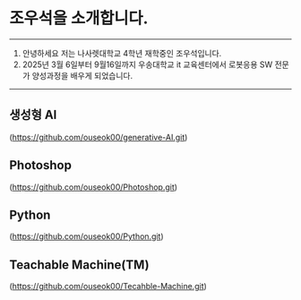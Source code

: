 # 조우석을 소개합니다.
***
1. 안녕하세요 저는 나사렛대학교 4학년 재학중인 조우석입니다.
2. 2025년 3월 6일부터 9월16일까지 우송대학교 it 교육센터에서 로봇응용 SW 전문가 양성과정을 배우게 되었습니다.
***

## 생성형 AI
(https://github.com/ouseok00/generative-AI.git)

## Photoshop
(https://github.com/ouseok00/Photoshop.git)

## Python
(https://github.com/ouseok00/Python.git)

## Teachable Machine(TM)
(https://github.com/ouseok00/Tecahble-Machine.git)
